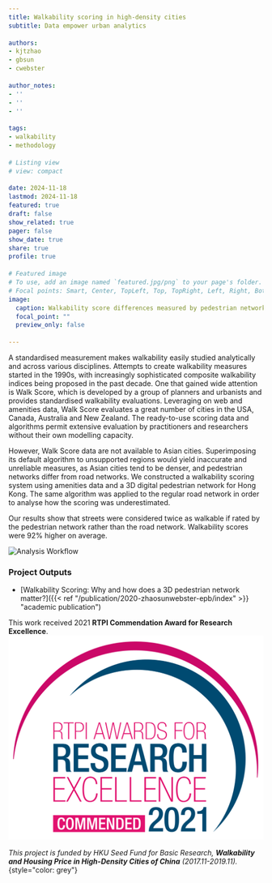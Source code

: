 ```yaml
---
title: Walkability scoring in high-density cities
subtitle: Data empower urban analytics

authors: 
- kjtzhao
- gbsun
- cwebster

author_notes:
- ''
- ''
- ''

tags: 
- walkability
- methodology

# Listing view
# view: compact

date: 2024-11-18
lastmod: 2024-11-18
featured: true
draft: false
show_related: true
pager: false
show_date: true
share: true
profile: true

# Featured image
# To use, add an image named `featured.jpg/png` to your page's folder.
# Focal points: Smart, Center, TopLeft, Top, TopRight, Left, Right, BottomLeft, Bottom, BottomRight.
image:
  caption: Walkability score differences measured by pedestrian network vs. road network
  focal_point: ""
  preview_only: false

---
```


A standardised measurement makes walkability easily studied analytically and across various disciplines. Attempts to create walkability measures started in the 1990s, with increasingly sophisticated composite walkability indices being proposed in the past decade. One that gained wide attention is Walk Score, which is developed by a group of planners and urbanists and provides standardised walkability evaluations. Leveraging on web and amenities data, Walk Score evaluates a great number of cities in the USA, Canada, Australia and New Zealand. The ready-to-use scoring data and algorithms permit extensive evaluation by practitioners and researchers without their own modelling capacity. 

However, Walk Score data are not available to Asian cities. Superimposing its default algorithm to unsupported regions would yield inaccurate and unreliable measures, as Asian cities tend to be denser, and pedestrian networks differ from road networks. We constructed a walkability scoring system using amenities data and a 3D digital pedestrian network for Hong Kong. The same algorithm was applied to the regular road network in order to analyse how the scoring was underestimated. 

Our results show that streets were considered twice as walkable if rated by the pedestrian network rather than the road network. Walkability scores were 92% higher on average. 


![](workflow.jpg "Analysis Workflow")


### Project Outputs

- [Walkability Scoring: Why and how does a 3D pedestrian network matter?]({{< ref "/publication/2020-zhaosunwebster-epb/index" >}} "academic publication")

This work received 2021 **RTPI Commendation Award for Research Excellence**.
![](RTPI_Research_Award_logo_COMMENDED.jpg '')

_This project is funded by HKU Seed Fund for Basic Research, **Walkability and Housing Price in High-Density Cities of China** (2017.11-2019.11)._ 
{style="color: grey"}